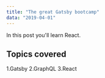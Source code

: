 ```yaml
---
title: "The great Gatsby bootcamp"
data: "2019-04-01"
---
```


In this post you'll learn React.

## Topics covered

1.Gatsby
2.GraphQL
3.React
